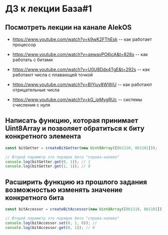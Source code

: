 # ДЗ к лекции База#1

## Посмотреть лекции на канале AlekOS

- https://www.youtube.com/watch?v=k9wK2FThEsk -- как работает процессор

- https://www.youtube.com/watch?v=qewavPO6jcA&t=828s -- как работать с битами

- https://www.youtube.com/watch?v=U0U8Ddx4TgE&t=292s -- как работают числа с плавающей точкой

- https://www.youtube.com/watch?v=BIYiuy8WWiU -- как работают отрицательные числа

- https://www.youtube.com/watch?v=kG_ipMygRUc -- системы счисления с нуля

## Написать функцию, которая принимает Uint8Array и позволяет обратиться к биту конкретного элемента

```js
const bitGetter = createBitGetter(new Uint8Array([0b1110, 0b1101]));

// Второй параметр это порядок бита "справа-налево"
console.log(bitGetter.get(0, 1)); // 1
console.log(bitGetter.get(1, 1)); // 0
```

## Расширить функцию из прошлого задания возможностью изменять значение конкретного бита

```js
const bitAccessor = createBitAccessor(new Uint8Array([0b1110, 0b1101]));

// Второй параметр это порядок бита "справа-налево"
console.log(bitAccessor.set(0, 1, 0)); //
console.log(bitAccessor.get(0, 1)); // 0
```
